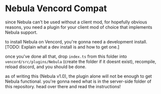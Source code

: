 # Nebula Vencord Compat
since Nebula can't be used without a client mod, for hopefully obvious reasons, you need a plugin for your client mod of choice that implements Nebula support.

to install Nebula on Vencord, you're gonna need a development install. [TODO: Explain what a dev install is and how to get one.]

once you've done all that, drop `index.ts` from this folder into `vencord/src/plugins/Nebula` (create the folder if it doesnt exist), recompile, reload discord, and you should be done.

as of writing this (Nebula v1.0), the plugin alone will not be enough to get Nebula functional. you're gonna need what is in the server-side folder of this repository. head over there and read the instructions!
